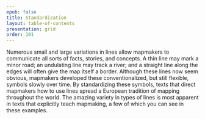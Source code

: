 ```yaml
---
epub: false
title: Standardization
layout: table-of-contents
presentation: grid
order: 101
---
```

Numerous small and large variations in lines allow mapmakers to communicate all sorts of facts, stories, and concepts. A thin line may mark a minor road; an undulating line may track a river; and a straight line along the edges will often give the map itself a border. Although these lines now seem obvious, mapmakers developed these conventionalized, but still flexible, symbols slowly over time. By standardizing these symbols, texts that direct mapmakers how to use lines spread a European tradition of mapping throughout the world. The amazing variety in types of lines is most apparent in texts that explicitly teach mapmaking, a few of which you can see in these examples. 